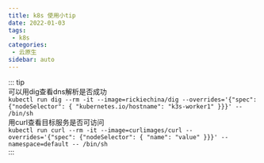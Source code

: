 ```yaml
---
title: k8s 使用小tip
date: 2022-01-03
tags:
 - k8s
categories:
 - 云原生
sidebar: auto
---
```


::: tip  
可以用dig查看dns解析是否成功  
`kubectl run dig --rm -it --image=rickiechina/dig --overrides='{"spec": {"nodeSelector": { "kubernetes.io/hostname": "k3s-worker1" }}}' -- /bin/sh`  
用curl查看目标服务是否可访问  
`kubectl run curl --rm -it --image=curlimages/curl --overrides='{"spec": {"nodeSelector": { "name": "value" }}}' --namespace=default -- /bin/sh`  
:::


